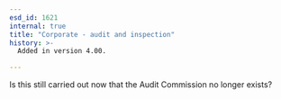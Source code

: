```yaml
---
esd_id: 1621
internal: true
title: "Corporate - audit and inspection"
history: >-
  Added in version 4.00.

---
```


Is this still carried out now that the Audit Commission no longer exists?

